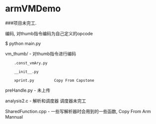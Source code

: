 # armVMDemo


###项目未完工.

编码, 对thumb指令编码为自己定义的opcode

$ python main.py

vm_thumb/           -     对thumb指令进行编码

        .const_vmAry.py

        __init__.py

        xprint.py         Copy From Capstone

preHandle.py        -     未上传

analysis2.c         -     解析和调度器     调度器未完工

SharedFunction.cpp  -     一些写解析器时会用到的一些函数, Copy From Arm Mannual



